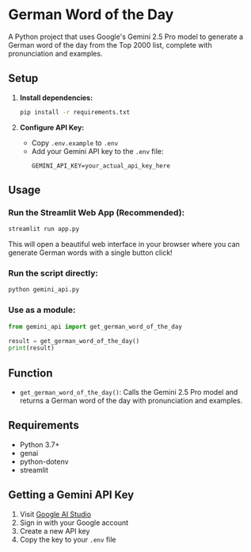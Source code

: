 # German Word of the Day

A Python project that uses Google's Gemini 2.5 Pro model to generate a German word of the day from the Top 2000 list, complete with pronunciation and examples.

## Setup

1. **Install dependencies:**
   ```bash
   pip install -r requirements.txt
   ```

2. **Configure API Key:**
   - Copy `.env.example` to `.env`
   - Add your Gemini API key to the `.env` file:
     ```
     GEMINI_API_KEY=your_actual_api_key_here
     ```

## Usage

### Run the Streamlit Web App (Recommended):
```bash
streamlit run app.py
```

This will open a beautiful web interface in your browser where you can generate German words with a single button click!

### Run the script directly:
```bash
python gemini_api.py
```

### Use as a module:
```python
from gemini_api import get_german_word_of_the_day

result = get_german_word_of_the_day()
print(result)
```

## Function

- `get_german_word_of_the_day()`: Calls the Gemini 2.5 Pro model and returns a German word of the day with pronunciation and examples.

## Requirements

- Python 3.7+
- genai
- python-dotenv
- streamlit

## Getting a Gemini API Key

1. Visit [Google AI Studio](https://makersuite.google.com/app/apikey)
2. Sign in with your Google account
3. Create a new API key
4. Copy the key to your `.env` file

